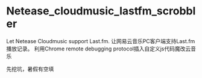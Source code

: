 # Netease_cloudmusic_lastfm_scrobbler
Let Netease Cloudmusic support Last.fm.
让网易云音乐PC客户端支持Last.fm播放记录。
利用Chrome remote debugging protocol插入自定义js代码魔改云音乐

先挖坑，暑假有空填
